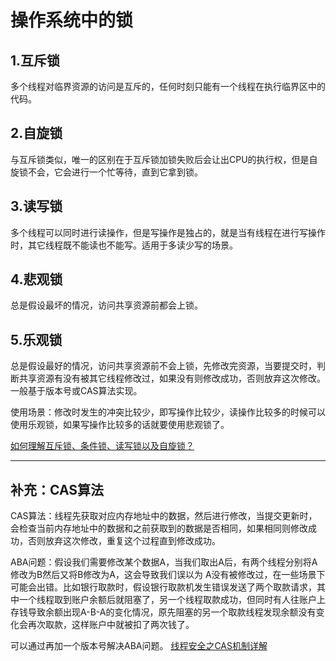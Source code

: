 # 操作系统中的锁

## 1.互斥锁

多个线程对临界资源的访问是互斥的，任何时刻只能有一个线程在执行临界区中的代码。

## 2.自旋锁

与互斥锁类似，唯一的区别在于互斥锁加锁失败后会让出CPU的执行权，但是自旋锁不会，它会进行一个忙等待，直到它拿到锁。

## 3.读写锁

多个线程可以同时进行读操作，但是写操作是独占的，就是当有线程在进行写操作时，其它线程既不能读也不能写。适用于多读少写的场景。

## 4.悲观锁

总是假设最坏的情况，访问共享资源前都会上锁。

## 5.乐观锁

总是假设最好的情况，访问共享资源前不会上锁，先修改完资源，当要提交时，判断共享资源有没有被其它线程修改过，如果没有则修改成功，否则放弃这次修改。一般基于版本号或CAS算法实现。

使用场景：修改时发生的冲突比较少，即写操作比较少，读操作比较多的时候可以使用乐观锁，如果写操作比较多的话就要使用悲观锁了。


[如何理解互斥锁、条件锁、读写锁以及自旋锁？](https://www.zhihu.com/question/66733477)

---

## 补充：CAS算法

CAS算法：线程先获取对应内存地址中的数据，然后进行修改，当提交更新时，会检查当前内存地址中的数据和之前获取到的数据是否相同，如果相同则修改成功，否则放弃这次修改，重复这个过程直到修改成功。

ABA问题：假设我们需要修改某个数据A，当我们取出A后，有两个线程分别将A修改为B然后又将B修改为A，这会导致我们误以为
A没有被修改过，在一些场景下可能会出错。比如银行取款时，假设银行取款机发生错误发送了两个取款请求，其中一个线程取到账户余额后就阻塞了，另一个线程取款成功，但同时有人往账户上存钱导致余额出现A-B-A的变化情况，原先阻塞的另一个取款线程发现余额没有变化会再次取款，这样账户中就被扣了两次钱了。

可以通过再加一个版本号解决ABA问题。 [线程安全之CAS机制详解 ](https://www.cnblogs.com/yinbiao/p/10596463.html)
